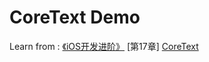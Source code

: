 # CoreText Demo

Learn from : [《iOS开发进阶》](https://book.douban.com/subject/26287173/)  [第17章] [CoreText](https://github.com/tangqiaoboy/iOS-Pro/blob/master/DemoProjects/CoreText.zip)


